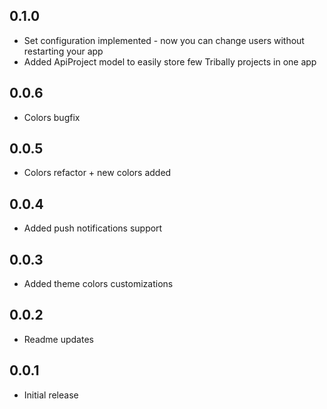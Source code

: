## 0.1.0

* Set configuration implemented - now you can change users without restarting your app
* Added ApiProject model to easily store few Tribally projects in one app

## 0.0.6

* Colors bugfix

## 0.0.5

* Colors refactor + new colors added

## 0.0.4

* Added push notifications support

## 0.0.3

* Added theme colors customizations

## 0.0.2

* Readme updates

## 0.0.1

* Initial release
